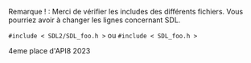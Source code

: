 
Remarque ! : Merci de vérifier les includes des différents fichiers.
Vous pourriez avoir à changer les lignes concernant SDL.
 
 `#include < SDL2/SDL_foo.h >`
 ou
 `#include < SDL_foo.h >`

4eme place d'API8 2023
